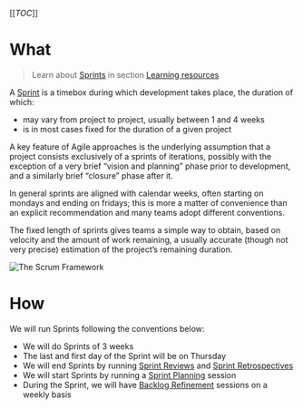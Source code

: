 [[_TOC_]]

# What

> Learn about [Sprints](/Learning-resources/Agile/Scrum/Events/Sprint.md) in section [Learning resources](/Learning-resources.md)

A [Sprint](https://www.agilealliance.org/glossary/iteration/) is a timebox during which development takes place, the duration of which:

- may vary from project to project, usually between 1 and 4 weeks
- is in most cases fixed for the duration of a given project

A key feature of Agile approaches is the underlying assumption that a project consists exclusively of a sprints of iterations, possibly with the exception of a very brief “vision and planning” phase prior to development, and a similarly brief “closure” phase after it.

In general sprints are aligned with calendar weeks, often starting on mondays and ending on fridays; this is more a matter of convenience than an explicit recommendation and many teams adopt different conventions.

The fixed length of sprints gives teams a simple way to obtain, based on velocity and the amount of work remaining, a usually accurate (though not very precise) estimation of the project’s remaining duration.

![The Scrum Framework](/.attachments/images/Learning-resources/Agile/Scrum/scrum-framework.png)

# How

We will run Sprints following the conventions below:
- We will do Sprints of 3 weeks
- The last and first day of the Sprint will be on Thursday
- We will end Sprints by running [Sprint Reviews](/Agile-Way-of-Working/Events/Sprint-Review.md) and [Sprint Retrospectives](/Agile-Way-of-Working/Events/Sprint-Retrospective.md)
- We will start Sprints by running a [Sprint Planning](/Agile-Way-of-Working/Events/Sprint-Planning.md) session
- During the Sprint, we will have [Backlog Refinement](/Agile-Way-of-Working/Events/Backlog-Refinement.md) sessions on a weekly basis